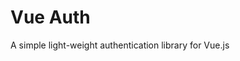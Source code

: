 # Vue Auth

A simple light-weight authentication library for Vue.js













































